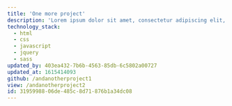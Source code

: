```yaml
---
title: 'One more project'
description: 'Lorem ipsum dolor sit amet, consectetur adipiscing elit, sed do eiusmod tempor incididunt ut labore et dolore magna aliqua. Ut enim ad minim veniam, quis nostrud exercitation ullamco laboris nisi ut aliquip ex ea commodo consequat. Duis aute irure dolor in reprehenderit in voluptate velit esse cillum dolore eu fugiat nulla pariatur. Excepteur sint occaecat cupidatat non proident, sunt in culpa qui officia deserunt mollit anim id est laborum.'
technology_stack:
  - html
  - css
  - javascript
  - jquery
  - sass
updated_by: 403ea432-7b6b-4563-85db-6c5802a00727
updated_at: 1615414093
github: /andanotherproject1
view: /andanotherproject2
id: 31959988-06de-485c-8d71-876b1a34dc08
---
```

